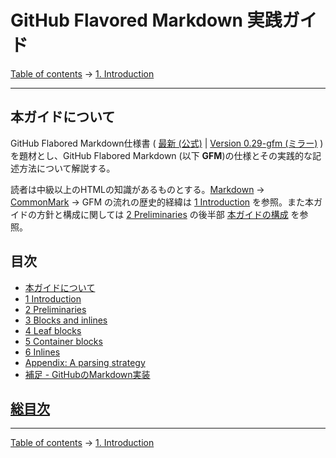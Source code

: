 # GitHub Flavored Markdown 実践ガイド

[Table of contents](index.md) →
[1. Introduction](introduction.md)

------------------------------------------------------------------------

## 本ガイドについて

GitHub Flabored Markdown仕様書 ( [最新 (公式)](https://github.github.com/gfm/) | [Version 0.29-gfm (ミラー)](https://higuma.github.io/github-flabored-markdown/) ) を題材とし、GitHub Flabored Markdown (以下 __GFM__)の仕様とその実践的な記述方法について解説する。

読者は中級以上のHTMLの知識があるものとする。[Markdown] → [CommonMark] → GFM の流れの歴史的経緯は [1 Introduction](introduction.md) を参照。また本ガイドの方針と構成に関しては [2 Preliminaries](preliminaries.md) の後半部 [本ガイドの構成](preliminaries.md#本ガイドの構成) を参照。

## 目次

* [本ガイドについて](#本ガイドについて)
* [1 Introduction](introduction.md)
* [2 Preliminaries](preliminaries.md)
* [3 Blocks and inlines](blocks-and-inlines.md)
* [4 Leaf blocks](leaf-blocks.md)
* [5 Container blocks](Container-blocks.md)
* [6 Inlines](inlines.md)
* [Appendix: A parsing strategy](appendix-a-parsing-strategy.md)
* [補足 - GitHubのMarkdown実装](github-markdown-implementation.md)

## [総目次](index.md#総目次)

------------------------------------------------------------------------

[Table of contents](index.md) →
[1. Introduction](introduction.md)

[CommonMark]: https://commonmark.org/
[Markdown]: https://ja.wikipedia.org/wiki/Markdown
